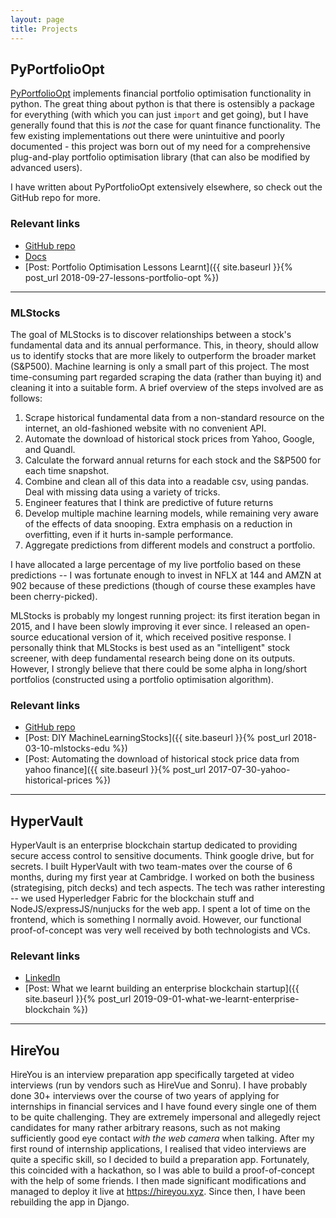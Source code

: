 ```yaml
---
layout: page
title: Projects
---
```


## PyPortfolioOpt

[PyPortfolioOpt](https://github.com/robertmartin8/PyPortfolioOpt) implements financial portfolio optimisation functionality in python.  The great thing about python is that there is ostensibly a package for everything (with which you can just `import` and get going), but I have generally found that this is *not* the case for quant finance functionality. The few existing implementations out there were unintuitive and poorly documented - this project was born out of my need for a comprehensive plug-and-play portfolio optimisation library (that can also be modified by advanced users). 

I have written about PyPortfolioOpt extensively elsewhere, so check out the GitHub repo for more.

### Relevant links

- [GitHub repo](https://github.com/robertmartin8/PyPortfolioOpt)
- [Docs](https://pyportfolioopt.readthedocs.io/)
- [Post: Portfolio Optimisation Lessons Learnt]({{ site.baseurl }}{% post_url 2018-09-27-lessons-portfolio-opt %})

<hr>

### MLStocks

The goal of MLStocks is to discover relationships between a stock's fundamental data and its annual performance. This, in theory, should allow us to identify stocks that are more likely 
to outperform the broader market (S&P500). Machine learning is only a small part of this project. The most time-consuming part regarded scraping the data (rather than buying it) and cleaning it into a suitable form. A brief overview of the steps involved are as follows:

1. Scrape historical fundamental data from a non-standard resource on the internet, an old-fashioned website with no convenient API.
2. Automate the download of historical stock prices from Yahoo, Google, and Quandl. 
3. Calculate the forward annual returns for each stock and the S&P500 for each time snapshot.
5. Combine and clean all of this data into a readable csv, using pandas. Deal with missing data using a variety of tricks. 
6. Engineer features that I think are predictive of future returns
7. Develop multiple machine learning models, while remaining very aware of the effects of data snooping. Extra emphasis on a reduction in overfitting, even if it hurts in-sample performance.
8. Aggregate predictions from different models and construct a portfolio.

I have allocated a large percentage of my live portfolio based on these predictions -- I was fortunate enough to invest in NFLX at 144 and AMZN at 902 because of these predictions (though of course these examples have been cherry-picked).

MLStocks is probably my longest running project: its first iteration began in 2015, and I have been slowly improving it ever since. I released an open-source educational version of it, which received positive response. I personally think that MLStocks is best used as an "intelligent" stock screener, with deep fundamental research being done on its outputs. However, I strongly believe that there could be some alpha in long/short portfolios (constructed using a portfolio optimisation algorithm).

### Relevant links 

- [GitHub repo](https://github.com/robertmartin8/machinelearningstocks)
- [Post: DIY MachineLearningStocks]({{ site.baseurl }}{% post_url 2018-03-10-mlstocks-edu %})
- [Post: Automating the download of historical stock price data from yahoo finance]({{ site.baseurl }}{% post_url 2017-07-30-yahoo-historical-prices %})

<hr>

## HyperVault

HyperVault is an enterprise blockchain startup dedicated to providing secure access control to sensitive documents. Think google drive, but for secrets. I built HyperVault with two team-mates over the course of 6 months, during my first year at Cambridge. I worked on both the business (strategising, pitch decks) and tech aspects. The tech was rather interesting -- we used Hyperledger Fabric for the blockchain stuff and NodeJS/expressJS/nunjucks for the web app. I spent a lot of time on the frontend, which is something I normally avoid. However, our functional proof-of-concept was very well received by both technologists and VCs.

### Relevant links

- [LinkedIn](https://www.linkedin.com/company/hypervault/)
- [Post: What we learnt building an enterprise blockchain startup]({{ site.baseurl }}{% post_url 2019-09-01-what-we-learnt-enterprise-blockchain %})

<hr>

## HireYou

HireYou is an interview preparation app specifically targeted at video interviews (run by vendors such as HireVue and Sonru). I have probably done 30+ interviews over the course of two years of applying for internships in financial services and I have found every single one of them to be quite challenging. They are extremely impersonal and allegedly reject candidates for many rather arbitrary reasons, such as not making sufficiently good eye contact *with the web camera* when talking. After my first round of internship applications, I realised that video interviews are quite a specific skill, so I decided to build a preparation app. Fortunately, this coincided with a hackathon, so I was able to build a proof-of-concept with the help of some friends. I then made significant modifications and managed to deploy it live at <https://hireyou.xyz>. Since then, I have been rebuilding the app in Django. 

